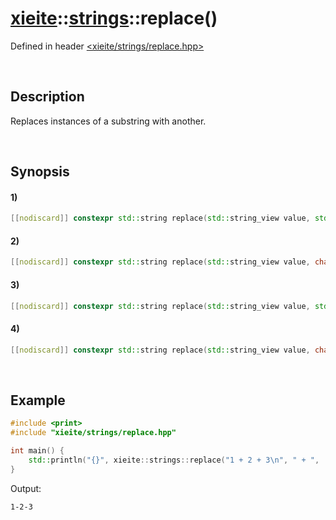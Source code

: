 # [xieite](../../xieite.md)\:\:[strings](../../strings.md)\:\:replace\(\)
Defined in header [<xieite/strings/replace.hpp>](../../../include/xieite/strings/replace.hpp)

&nbsp;

## Description
Replaces instances of a substring with another.

&nbsp;

## Synopsis
#### 1)
```cpp
[[nodiscard]] constexpr std::string replace(std::string_view value, std::string_view original, std::string_view replacement) noexcept;
```
#### 2)
```cpp
[[nodiscard]] constexpr std::string replace(std::string_view value, char original, std::string_view replacement) noexcept;
```
#### 3)
```cpp
[[nodiscard]] constexpr std::string replace(std::string_view value, std::string_view original, char replacement) noexcept;
```
#### 4)
```cpp
[[nodiscard]] constexpr std::string replace(std::string_view value, char original, char replacement) noexcept;
```

&nbsp;

## Example
```cpp
#include <print>
#include "xieite/strings/replace.hpp"

int main() {
    std::println("{}", xieite::strings::replace("1 + 2 + 3\n", " + ", '-');
}
```
Output:
```
1-2-3
```
